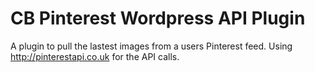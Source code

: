 # CB Pinterest Wordpress API Plugin

A plugin to pull the lastest images from a users Pinterest feed. Using http://pinterestapi.co.uk for the API calls.